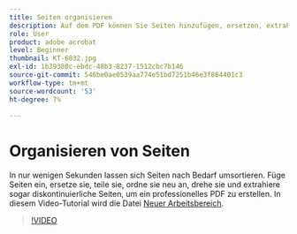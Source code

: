 ```yaml
---
title: Seiten organisieren
description: Auf dem PDF können Sie Seiten hinzufügen, ersetzen, extrahieren, drehen, löschen und neu anordnen.
role: User
product: adobe acrobat
level: Beginner
thumbnail: KT-6832.jpg
exl-id: 1b39380c-ebdc-48b3-8237-1512cbc7b146
source-git-commit: 546be0ae0539aa774e51bd7251b46e3f864401c3
workflow-type: tm+mt
source-wordcount: '53'
ht-degree: 7%

---
```


# Organisieren von Seiten

In nur wenigen Sekunden lassen sich Seiten nach Bedarf umsortieren. Füge Seiten ein, ersetze sie, teile sie, ordne sie neu an, drehe sie und extrahiere sogar diskontinuierliche Seiten, um ein professionelles PDF zu erstellen. In diesem Video-Tutorial wird die Datei [Neuer Arbeitsbereich](new-workspace.md).

>[!VIDEO](https://video.tv.adobe.com/v/3409022?hidetitle=true)